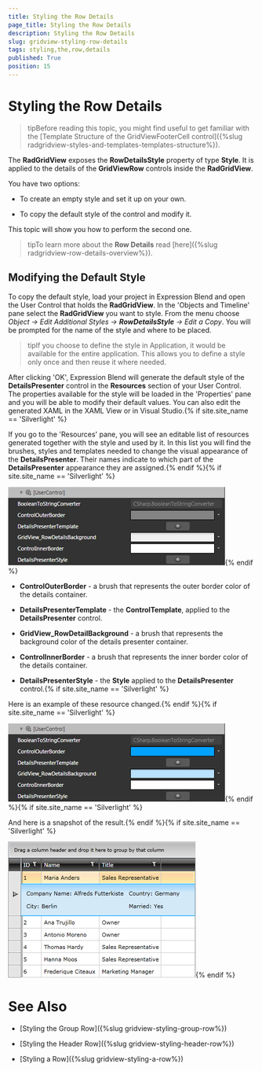 ```yaml
---
title: Styling the Row Details
page_title: Styling the Row Details
description: Styling the Row Details
slug: gridview-styling-row-details
tags: styling,the,row,details
published: True
position: 15
---
```


# Styling the Row Details



>tipBefore reading this topic, you might find useful to get familiar with the [Template Structure of the GridViewFooterCell control]({%slug radgridview-styles-and-templates-templates-structure%}).

The __RadGridView__ exposes the __RowDetailsStyle__ property of type __Style__. It is applied to the details of the __GridViewRow__ controls inside the __RadGridView__.

You have two options:

* To create an empty style and set it up on your own.

* To copy the default style of the control and modify it.

This topic will show you how to perform the second one.

>tipTo learn more about the __Row Details__ read [here]({%slug radgridview-row-details-overview%}).

## Modifying the Default Style

To copy the default style, load your project in Expression Blend and open the User Control that holds the __RadGridView__. In the 'Objects and Timeline' pane select the __RadGridView__ you want to style. From the menu choose *Object -> Edit Additional Styles -> __RowDetailsStyle__ -> Edit a Copy*. You will be prompted for the name of the style and where to be placed.

>tipIf you choose to define the style in Application, it would be available for the entire application. This allows you to define a style only once and then reuse it where needed.

After clicking 'OK', Expression Blend will generate the default style of the __DetailsPresenter__ control in the __Resources__ section of your User Control. The properties available for the style will be loaded in the 'Properties' pane and you will be able to modify their default values. You can also edit the generated XAML in the XAML View or in Visual Studio.{% if site.site_name == 'Silverlight' %}

If you go to the 'Resources' pane, you will see an editable list of resources generated together with the style and used by it. In this list you will find the brushes, styles and templates needed to change the visual appearance of the __DetailsPresenter__. Their names indicate to which part of the __DetailsPresenter__ appearance they are assigned.{% endif %}{% if site.site_name == 'Silverlight' %}

![](images/RadGridView_Styles_and_Templates_Styling_GridViewRowDetails_01.png){% endif %}

* __ControlOuterBorder__ -  a brush that represents the outer border color of the details container.

* __DetailsPresenterTemplate__ - the __ControlTemplate__, applied to the __DetailsPresenter__ control.

* __GridView_RowDetailBackground__ - a brush that represents the background color of the details presenter container.

* __ControlInnerBorder__ - a brush that represents the inner border color of the details container.

* __DetailsPresenterStyle__ - the __Style__ applied to the __DetailsPresenter__ control.{% if site.site_name == 'Silverlight' %}

Here is an example of these resource changed.{% endif %}{% if site.site_name == 'Silverlight' %}

![](images/RadGridView_Styles_and_Templates_Styling_GridViewRowDetails_02.png){% endif %}{% if site.site_name == 'Silverlight' %}

And here is a snapshot of the result.{% endif %}{% if site.site_name == 'Silverlight' %}

![](images/RadGridView_Styles_and_Templates_Styling_GridViewRowDetails_03.png){% endif %}

# See Also

 * [Styling the Group Row]({%slug gridview-styling-group-row%})

 * [Styling the Header Row]({%slug gridview-styling-header-row%})

 * [Styling a Row]({%slug gridview-styling-a-row%})
